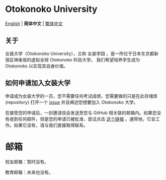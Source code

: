 # Otokonoko University

[English](README.md) | **简体中文** | [繁体中文](README_cht.md)

## 关于

女装大学（Otokonoko University），又称 女装学园 ，是一所位于日本东京都新宿区神楽坂的虚拟全球 Otokonoko 科目大学。
我们希望培养学生成为 Otokonoko 以实现其自身价值。

## 如何申请加入女装大学

申请成为女装大学的一员，您不需要任何考试成绩，您需要做的只是在此存储库 (repository) 打开一个 [issue](issues) 并且阐述您想要加入 Otokonoko 大学。

在接受您的申请后，一封邀请信会发送至您与 GitHub 相关联的邮箱内。如果您没有收到任何邮件，但是您的申请已被批准，尝试点击 [这个链接](https://github.com/orgs/OtokonokoUniversity/invitation?via_email=1) 。通常地，它会工作。如果它没有，请与我们直接取得联系。

# 邮箱

校友邮箱：暂时没有。

教育邮箱：未来也没有。
